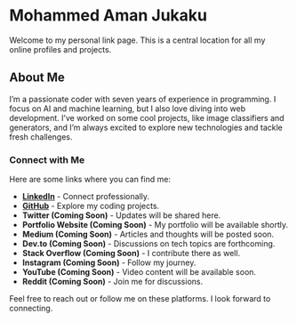 # Mohammed Aman Jukaku

Welcome to my personal link page. This is a central location for all my online profiles and projects.

## About Me

I’m a passionate coder with seven years of experience in programming. I focus on AI and machine learning, but I also love diving into web development. I’ve worked on some cool projects, like image classifiers and generators, and I’m always excited to explore new technologies and tackle fresh challenges.

### Connect with Me
Here are some links where you can find me:
- **[LinkedIn](https://www.linkedin.com/in/amjuks/)** - Connect professionally.
- **[GitHub](https://github.com/Amjuks/)** - Explore my coding projects.
- **Twitter (Coming Soon)** - Updates will be shared here.
- **Portfolio Website (Coming Soon)** - My portfolio will be available shortly.
- **Medium (Coming Soon)** - Articles and thoughts will be posted soon.
- **Dev.to (Coming Soon)** - Discussions on tech topics are forthcoming.
- **Stack Overflow (Coming Soon)** - I contribute there as well.
- **Instagram (Coming Soon)** - Follow my journey.
- **YouTube (Coming Soon)** - Video content will be available soon.
- **Reddit (Coming Soon)** - Join me for discussions.

Feel free to reach out or follow me on these platforms. I look forward to connecting.
